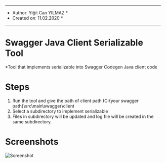 **************************************************
*	Author: Yiğit Can YILMAZ					 *
*	Created on: 11.02.2020						 *
**************************************************

# Swagger Java Client Serializable Tool
*Tool that implements serializable into Swagger Codegen Java client code

# Steps
1. Run the tool and give the path of client path (C:\{your swagger path}\src\main\swagger\client
2. Select a subdirectory to implement serializable
3. Files in subdirectory will be updated and log file will be created in the same subdirectory.

# Screenshots
![Screenshot](https://antalyabiorezonans.com/YCY/swagger_serializable.jpg)
